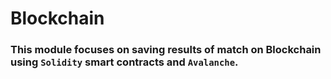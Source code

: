# Blockchain

### This module focuses on saving results of match on Blockchain using `Solidity` smart contracts and `Avalanche`.

